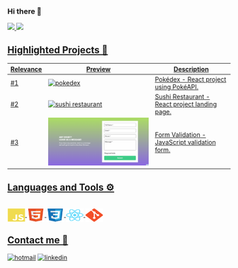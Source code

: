 ### Hi there 👋


<div>
   <a href="https://github.com/Antonio-Savio">
   <img height="180em" src="https://github-readme-stats.vercel.app/api?username=Antonio-Savio&show_icons=true&theme=tokyonight&include_all_commits=true&count_private=true"/>
   <img height="180em" src="https://github-readme-stats.vercel.app/api/top-langs/?username=Antonio-Savio&layout=compact&langs_count=6&theme=tokyonight"/>
</div>
      
## Highlighted Projects 📌
| Relevance | Preview | Description | 
|----------|----------|----------|
| #1 | <img width="500" src="https://github.com/Antonio-Savio/Antonio-Savio/blob/main/desktop-version.gif" alt="pokedex"> | [Pokédex](https://github.com/Antonio-Savio/Pokedex-Query) - React project using PokéAPI. |
| #2 | <img width="500" src="https://github.com/Antonio-Savio/Antonio-Savio/blob/main/desktop-version-sushi-restaurant.gif" alt="sushi restaurant"> | [Sushi Restaurant](https://github.com/Antonio-Savio/sushi-restaurant) - React project landing page.
| #3 | <img width="500" src="https://github.com/Antonio-Savio/Antonio-Savio/blob/main/form-desktop-version.gif" alt="form"> | [Form Validation](https://github.com/Antonio-Savio/Validation-Form) - JavaScript validation form. |

## Languages and Tools ⚙️
<div style="display: inline_block"><br>
  <img align="center" alt="Js" height="30" width="40" src="https://raw.githubusercontent.com/devicons/devicon/master/icons/javascript/javascript-plain.svg">
  <img align="center" alt="HTML" height="30" width="40" src="https://raw.githubusercontent.com/devicons/devicon/master/icons/html5/html5-original.svg">
  <img align="center" alt="CSS" height="30" width="40" src="https://raw.githubusercontent.com/devicons/devicon/master/icons/css3/css3-original.svg">
  <img align="center" alt="React" height="30" width="40" src="https://raw.githubusercontent.com/devicons/devicon/master/icons/react/react-original.svg">
  <img align="center" alt="Git" height="30" width="40" src="https://raw.githubusercontent.com/devicons/devicon/master/icons/git/git-original.svg">
</div>

 ## Contact me 📧
<a href="mailto:savio.aragao@hotmail.com" target="_blank"><img src="https://img.shields.io/badge/Microsoft%20Outlook-0078D4.svg?style=for-the-badge&logo=Microsoft-Outlook&logoColor=white" alt="hotmail"></a>
<a href="https://www.linkedin.com/in/antonio-savio/" target="_blank"><img src="https://img.shields.io/badge/LinkedIn-0A66C2.svg?style=for-the-badge&logo=LinkedIn&logoColor=white" alt="linkedin"></a>
